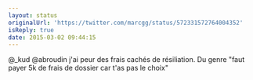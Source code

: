 ```yaml
---
layout: status
originalUrl: 'https://twitter.com/marcgg/status/572331572764004352'
isReply: true
date: 2015-03-02 09:44:15
---
```


@_kud @abroudin j'ai peur des frais cachés de résiliation. Du genre "faut payer 5k de frais de dossier car t'as pas le choix"

